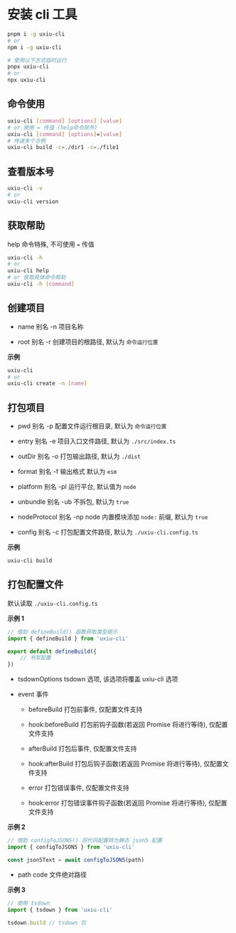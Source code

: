 # 安装 cli 工具

```bash
pnpm i -g uxiu-cli
# or
npm i -g uxiu-cli

# 使用以下方式临时运行
pnpx uxiu-cli
# or
npx uxiu-cli
```

## 命令使用

```bash
uxiu-cli [command] [options] [value]
# or 使用 = 传值 (help命令除外)
uxiu-cli [command] [options]=[value]
# 传递多个示例
uxiu-cli build -c=./dir1 -c=./file1
```

## 查看版本号

```bash
uxiu-cli -v
# or
uxiu-cli version
```

## 获取帮助

help 命令特殊, 不可使用 `=` 传值

```bash
uxiu-cli -h
# or
uxiu-cli help
# or 获取具体命令帮助
uxiu-cli -h [command]
```

## 创建项目

- name 别名 -n 项目名称

- root 别名 -r 创建项目的根路径, 默认为 `命令运行位置`

**示例**

```bash
uxiu-cli
# or
uxiu-cli create -n [name]
```

## 打包项目

- pwd 别名 -p 配置文件运行根目录, 默认为 `命令运行位置`

- entry 别名 -e 项目入口文件路径, 默认为 `./src/index.ts`

- outDir 别名 -o 打包输出路径, 默认为 `./dist`

- format 别名 -f 输出格式 默认为 `esm`

- platform 别名 -pl 运行平台, 默认值为 `node`

- unbundle 别名 -ub 不拆包, 默认为 `true`

- nodeProtocol 别名 -np node 内置模块添加 `node:` 前缀, 默认为 `true`

- config 别名 -c 打包配置文件路径, 默认为 `./uxiu-cli.config.ts`

**示例**

```bash
uxiu-cli build
```

## 打包配置文件

默认读取 `./uxiu-cli.config.ts`

**示例 1**

```ts
// 借助 defineBuild() 函数获取类型提示
import { defineBuild } from 'uxiu-cli'

export default defineBuild({
	// 书写配置
})
```

- tsdownOptions tsdown 选项, 该选项将覆盖 uxiu-cli 选项

- event 事件

  - beforeBuild 打包前事件, 仅配置文件支持

  - hook:beforeBuild 打包前钩子函数(若返回 Promise 将进行等待), 仅配置文件支持

  - afterBuild 打包后事件, 仅配置文件支持

  - hook:afterBuild 打包后钩子函数(若返回 Promise 将进行等待), 仅配置文件支持

  - error 打包错误事件, 仅配置文件支持

  - hook:error 打包错误事件钩子函数(若返回 Promise 将进行等待), 仅配置文件支持

**示例 2**

```ts
// 借助 configToJSON5() 将代码配置转为静态 json5 配置
import { configToJSON5 } from 'uxiu-cli'

const json5Text = await configToJSON5(path)
```

- path code 文件绝对路径

**示例 3**

```ts
// 使用 tsdown
import { tsdown } from 'uxiu-cli'

tsdown.build // tsdown 包
```
